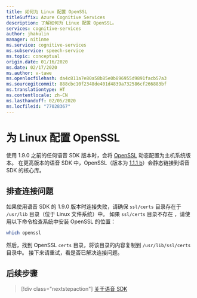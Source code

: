 ```yaml
---
title: 如何为 Linux 配置 OpenSSL
titleSuffix: Azure Cognitive Services
description: 了解如何为 Linux 配置 OpenSSL。
services: cognitive-services
author: jhakulin
manager: nitinme
ms.service: cognitive-services
ms.subservice: speech-service
ms.topic: conceptual
origin.date: 01/16/2020
ms.date: 02/17/2020
ms.author: v-tawe
ms.openlocfilehash: da4c811a7e80a58b85e0b896955d9891facb57a3
ms.sourcegitcommit: 888cbc10f2348de401d4839a732586cf266883bf
ms.translationtype: HT
ms.contentlocale: zh-CN
ms.lasthandoff: 02/05/2020
ms.locfileid: "77028367"
---
```

# <a name="configure-openssl-for-linux"></a>为 Linux 配置 OpenSSL

使用 1.9.0 之前的任何语音 SDK 版本时，会将 [OpenSSL](https://www.openssl.org) 动态配置为主机系统版本。 在更高版本的语音 SDK 中，OpenSSL（版本为 [1.1.1 b](https://mta.openssl.org/pipermail/openssl-announce/2019-February/000147.html)）会静态链接到语音 SDK 的核心库。

## <a name="troubleshoot-connectivity"></a>排查连接问题

如果使用语音 SDK 的 1.9.0 版本时连接失败，请确保 `ssl/certs` 目录存在于 `/usr/lib` 目录（位于 Linux 文件系统）中。 如果 `ssl/certs` 目录不存在  ，请使用以下命令检查系统中安装 OpenSSL 的位置：

```bash
which openssl
```

然后，找到 OpenSSL `certs` 目录，将该目录的内容复制到 `/usr/lib/ssl/certs` 目录中。 接下来请重试，看是否已解决连接问题。

## <a name="next-steps"></a>后续步骤

> [!div class="nextstepaction"]
> [关于语音 SDK](speech-sdk.md)